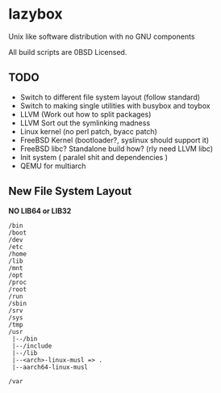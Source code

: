 # lazybox
Unix like software distribution with no GNU components

All build scripts are 0BSD Licensed.


## TODO
 - Switch to different file system layout (follow standard)
 - Switch to making single utilities with busybox and toybox
 - LLVM (Work out how to split packages)
 - LLVM Sort out the symlinking madness
 - Linux kernel (no perl patch, byacc patch)
 - FreeBSD Kernel (bootloader?, syslinux should support it)
 - FreeBSD libc? Standalone build how? (rly need LLVM libc)
 - Init system ( paralel shit and dependencies )
 - QEMU for multiarch

## New File System Layout
__**NO LIB64 or LIB32**__
```
/bin
/boot
/dev
/etc
/home
/lib
/mnt
/opt
/proc
/root
/run
/sbin
/srv
/sys
/tmp
/usr
 |--/bin
 |--/include
 |--/lib
 |--<arch>-linux-musl => .
 |--aarch64-linux-musl

/var
```
